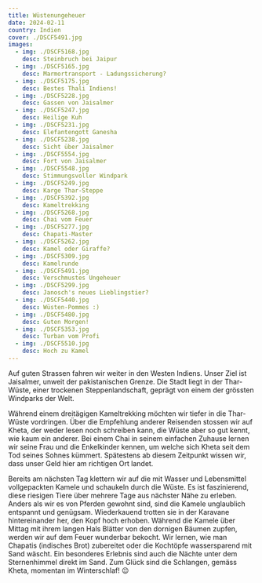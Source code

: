 ```yaml
---
title: Wüstenungeheuer
date: 2024-02-11
country: Indien
cover: ./DSCF5491.jpg
images:
  - img: ./DSCF5168.jpg
    desc: Steinbruch bei Jaipur
  - img: ./DSCF5165.jpg
    desc: Marmortransport - Ladungssicherung?
  - img: ./DSCF5175.jpg
    desc: Bestes Thali Indiens!
  - img: ./DSCF5228.jpg
    desc: Gassen von Jaisalmer
  - img: ./DSCF5247.jpg
    desc: Heilige Kuh
  - img: ./DSCF5231.jpg
    desc: Elefantengott Ganesha
  - img: ./DSCF5238.jpg
    desc: Sicht über Jaisalmer
  - img: ./DSCF5554.jpg
    desc: Fort von Jaisalmer
  - img: ./DSCF5548.jpg
    desc: Stimmungsvoller Windpark
  - img: ./DSCF5249.jpg
    desc: Karge Thar-Steppe
  - img: ./DSCF5392.jpg
    desc: Kameltrekking
  - img: ./DSCF5268.jpg
    desc: Chai vom Feuer
  - img: ./DSCF5277.jpg
    desc: Chapati-Master
  - img: ./DSCF5262.jpg
    desc: Kamel oder Giraffe?
  - img: ./DSCF5309.jpg
    desc: Kamelrunde
  - img: ./DSCF5491.jpg
    desc: Verschmustes Ungeheuer
  - img: ./DSCF5299.jpg
    desc: Janosch's neues Lieblingstier?
  - img: ./DSCF5440.jpg
    desc: Wüsten-Pommes :)
  - img: ./DSCF5480.jpg
    desc: Guten Morgen!
  - img: ./DSCF5353.jpg
    desc: Turban vom Profi
  - img: ./DSCF5510.jpg
    desc: Hoch zu Kamel
---
```

Auf guten Strassen fahren wir weiter in den Westen Indiens. Unser Ziel ist Jaisalmer, unweit der pakistanischen Grenze. Die Stadt liegt in der Thar-Wüste, einer trockenen Steppenlandschaft, geprägt von einem der grössten Windparks der Welt.

Während einem dreitägigen Kameltrekking möchten wir tiefer in die Thar-Wüste vordringen. Über die Empfehlung anderer Reisenden stossen wir auf Kheta, der weder lesen noch schreiben kann, die Wüste aber so gut kennt, wie kaum ein anderer. Bei einem Chai in seinem einfachen Zuhause lernen wir seine Frau und die Enkelkinder kennen, um welche sich Kheta seit dem Tod seines Sohnes kümmert. Spätestens ab diesem Zeitpunkt wissen wir, dass unser Geld hier am richtigen Ort landet.

Bereits am nächsten Tag klettern wir auf die mit Wasser und Lebensmittel vollgepackten Kamele und schaukeln durch die Wüste. Es ist faszinierend, diese riesigen Tiere über mehrere Tage aus nächster Nähe zu erleben. Anders als wir es von Pferden gewohnt sind, sind die Kamele unglaublich entspannt und genügsam. Wiederkauend trotten sie in der Karavane hintereinander her, den Kopf hoch erhoben. Während die Kamele über Mittag mit ihrem langen Hals Blätter von den dornigen Bäumen zupfen, werden wir auf dem Feuer wunderbar bekocht. Wir lernen, wie man Chapatis (indisches Brot) zubereitet oder die Kochtöpfe wassersparend mit Sand wäscht. Ein besonderes Erlebnis sind auch die Nächte unter dem Sternenhimmel direkt im Sand. Zum Glück sind die Schlangen, gemäss Kheta, momentan im Winterschlaf! 😉

